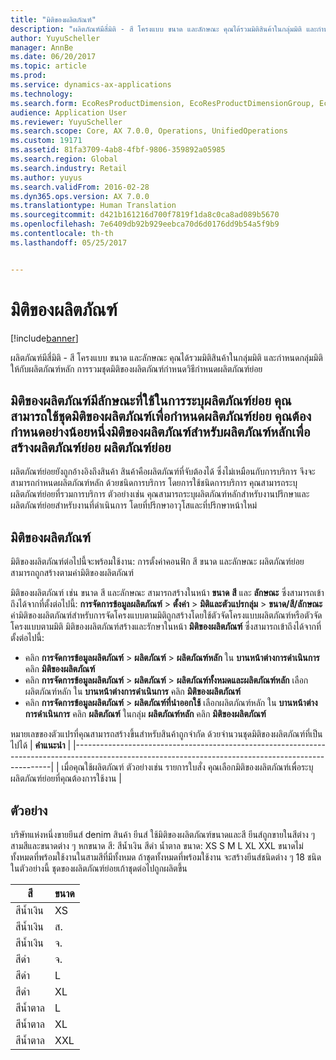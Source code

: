 ```yaml
---
title: "มิติของผลิตภัณฑ์"
description: "ผลิตภัณฑ์มีสี่มิติ - สี โครงแบบ ขนาด และลักษณะ คุณได้รวมมิติสินค้าในกลุ่มมิติ และกำหนดกลุ่มมิติให้กับผลิตภัณฑ์หลัก การรวมชุดมิติของผลิตภัณฑ์กำหนดวิธีกำหนดผลิตภัณฑ์ย่อย"
author: YuyuScheller
manager: AnnBe
ms.date: 06/20/2017
ms.topic: article
ms.prod: 
ms.service: dynamics-ax-applications
ms.technology: 
ms.search.form: EcoResProductDimension, EcoResProductDimensionGroup, EcoResProductMasterDimension, RetailEcoResColor, RetailEcoResSize, RetailEcoResStyle
audience: Application User
ms.reviewer: YuyuScheller
ms.search.scope: Core, AX 7.0.0, Operations, UnifiedOperations
ms.custom: 19171
ms.assetid: 81fa3709-4ab8-4fbf-9806-359892a05985
ms.search.region: Global
ms.search.industry: Retail
ms.author: yuyus
ms.search.validFrom: 2016-02-28
ms.dyn365.ops.version: AX 7.0.0
ms.translationtype: Human Translation
ms.sourcegitcommit: d421b161216d700f7819f1da8c0ca8ad089b5670
ms.openlocfilehash: 7e6409db92b929eebca70d6d0176dd9b54a5f9b9
ms.contentlocale: th-th
ms.lasthandoff: 05/25/2017


---
```


# <a name="product-dimensions"></a>มิติของผลิตภัณฑ์

[!include[banner](../includes/banner.md)]


ผลิตภัณฑ์มีสี่มิติ - สี โครงแบบ ขนาด และลักษณะ คุณได้รวมมิติสินค้าในกลุ่มมิติ และกำหนดกลุ่มมิติให้กับผลิตภัณฑ์หลัก การรวมชุดมิติของผลิตภัณฑ์กำหนดวิธีกำหนดผลิตภัณฑ์ย่อย

มิติของผลิตภัณฑ์มีลักษณะที่ใช้ในการระบุผลิตภัณฑ์ย่อย  คุณสามารถใช้ชุดมิติของผลิตภัณฑ์เพื่อกำหนดผลิตภัณฑ์ย่อย คุณต้องกำหนดอย่างน้อยหนึ่งมิติของผลิตภัณฑ์สำหรับผลิตภัณฑ์หลักเพื่อสร้างผลิตภัณฑ์ย่อย
ผลิตภัณฑ์ย่อย
----------------

ผลิตภัณฑ์ย่อยยังถูกอ้างอิงถึงสินค้า สินค้าคือผลิตภัณฑ์ที่จับต้องได้ ซึ่งไม่เหมือนกับการบริการ  จึงจะสามารถกำหนดผลิตภัณฑ์หลัก ด้วยชนิดการบริการ โดยการใช้ชนิดการบริการ คุณสามารถระบุผลิตภัณฑ์ย่อยที่รวมการบริการ ตัวอย่างเช่น คุณสามารถระบุผลิตภัณฑ์หลักสำหรับงานปรึกษาและผลิตภัณฑ์ย่อยสำหรับงานที่ดำเนินการ โดยที่ปรึกษาอาวุโสและที่ปรึกษาหน้าใหม่

## <a name="product-dimensions"></a>มิติของผลิตภัณฑ์
มิติของผลิตภัณฑ์ต่อไปนี้จะพร้อมใช้งาน: การตั้งค่าคอนฟิก สี ขนาด และลักษณะ ผลิตภัณฑ์ย่อยสามารถถูกสร้างตามค่ามิติของผลิตภัณฑ์

มิติของผลิตภัณฑ์ เช่น ขนาด สี และลักษณะ สามารถสร้างในหน้า **ขนาด** **สี** และ **ลักษณะ** ซึ่งสามารถเข้าถึงได้จากที่ตั้งต่อไปนี้: **การจัดการข้อมูลผลิตภัณฑ์** &gt; **ตั้งค่า** &gt; **มิติและตัวแปรกลุ่ม** &gt; **ขนาด/สี/ลักษณะ** ค่ามิติของผลิตภัณฑ์สำหรับการจัดโครงแบบตามมิติถูกสร้างโดยใช้ตัวจัดโครงแบบผลิตภัณฑ์หรือตัวจัดโครงแบบตามมิติ มิติของผลิตภัณฑ์สร้างและรักษาในหน้า **มิติของผลิตภัณฑ์** ซึ่งสามารถเข้าถึงได้จากที่ตั้งต่อไปนี้:
-   คลิก **การจัดการข้อมูลผลิตภัณฑ์** &gt; **ผลิตภัณฑ์** &gt; **ผลิตภัณฑ์หลัก** ใน **บานหน้าต่างการดำเนินการ** คลิก **มิติของผลิตภัณฑ์**
-   คลิก **การจัดการข้อมูลผลิตภัณฑ์** &gt; **ผลิตภัณฑ์** &gt; **ผลิตภัณฑ์ทั้งหมดและผลิตภัณฑ์หลัก** เลือกผลิตภัณฑ์หลัก  ใน **บานหน้าต่างการดำเนินการ** คลิก **มิติของผลิตภัณฑ์**
-   คลิก **การจัดการข้อมูลผลิตภัณฑ์** &gt; **ผลิตภัณฑ์ที่นำออกใช้** เลือกผลิตภัณฑ์หลัก  ใน **บานหน้าต่างการดำเนินการ** คลิก **ผลิตภัณฑ์** ในกลุ่ม **ผลิตภัณฑ์หลัก** คลิก **มิติของผลิตภัณฑ์**

หมายเลขของตัวแปรที่คุณสามารถสร้างขึ้นสำหรับสินค้าถูกจำกัด ด้วยจำนวนชุดมิติของผลิตภัณฑ์ที่เป็นไปได้
| **คำแนะนำ**                                                                                                                                              |
|------------------------------------------------------------------------------------------------------------------------------------------------------|
| เมื่อคุณใช้ผลิตภัณฑ์ ตัวอย่างเช่น รายการใบสั่ง คุณเลือกมิติของผลิตภัณฑ์เพื่อระบุผลิตภัณฑ์ย่อยที่คุณต้องการใช้งาน |

## <a name="example"></a>ตัวอย่าง
บริษัทแห่งหนึ่งขายยีนส์ denim สินค้า ยีนส์ ใช้มิติของผลิตภัณฑ์ขนาดและสี ยีนส์ถูกขายในสีต่าง ๆ สามสีและขนาดต่าง ๆ หกขนาด สี: สีน้ำเงิน สีดำ น้ำตาล ขนาด: XS S M L XL XXL ขนาดไม่ทั้งหมดที่พร้อมใช้งานในสามสีที่มีทั้งหมด ถ้าชุดทั้งหมดที่พร้อมใช้งาน จะสร้างยีนส์ชนิดต่าง ๆ 18 ชนิด ในตัวอย่างนี้ ชุดของผลิตภัณฑ์ย่อยเก้าชุดต่อไปถูกผลิตขึ้น

| สี | ขนาด |
|-------|------|
| สีน้ำเงิน  | XS   |
| สีน้ำเงิน  | ส.    |
| สีน้ำเงิน  | จ.    |
| สีดำ | จ.    |
| สีดำ | L    |
| สีดำ | XL   |
| สีน้ำตาล | L    |
| สีน้ำตาล | XL   |
| สีน้ำตาล | XXL  |







